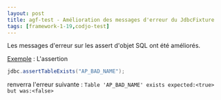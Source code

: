 ```yaml
---
layout: post
title: agf-test - Amélioration des messages d'erreur du JdbcFixture
tags: [framework-1-19,codjo-test]
---
```

Les messages d'erreur sur les assert d'objet SQL ont été améliorés.

<u>Exemple</u> : L'assertion
```java
jdbc.assertTableExists("AP_BAD_NAME");
```
renverra l'erreur suivante : ```Table 'AP_BAD_NAME' exists expected:<true> but was:<false>```